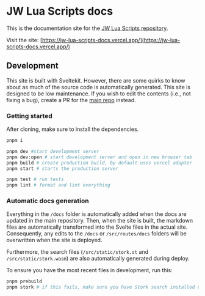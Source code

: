 # JW Lua Scripts docs

This is the documentation site for the [JW Lua Scripts repository](https://github.com/Nick-Mazuk/jw-lua-scripts).

Visit the site: [https://jw-lua-scripts-docs.vercel.app/](https://jw-lua-scripts-docs.vercel.app/)

## Development

This site is built with Sveltekit. However, there are some quirks to know about as much of the source code is automatically generated. This site is designed to be low maintenance. If you wish to edit the contents (i.e., not fixing a bug), create a PR for the [main repo](https://github.com/Nick-Mazuk/jw-lua-scripts) instead.

### Getting started

After cloning, make sure to install the dependencies.

```bash
pnpm i
```

```bash
pnpm dev #start development server
pnpm dev:open # start development server and open in new browser tab
pnpm build # create production build, by default uses vercel adapter
pnpm start # starts the production server

pnpm test # run tests
pnpm lint # format and lint everything
```

### Automatic docs generation

Everything in the `/docs` folder is automatically added when the docs are updated in the main repository. Then, when the site is built, the markdown files are automatically transformed into the Svelte files in the actual site. Consequently, any edits to the `/docs` or `/src/routes/docs` folders will be overwritten when the site is deployed.

Furthermore, the search files (`/src/static/stork.st` and `/src/static/stork.wasm`) are also automatically generated during deploy.

To ensure you have the most recent files in development, run this:

```bash
pnpm prebuild
pnpm stork # if this fails, make sure you have Stork search installed on your machine
```
